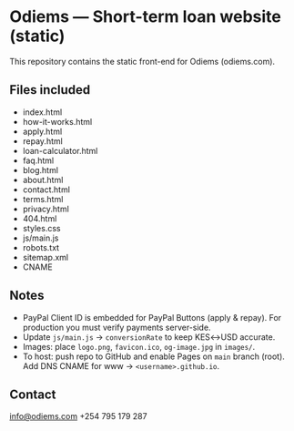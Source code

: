 # Odiems — Short-term loan website (static)

This repository contains the static front-end for Odiems (odiems.com).

## Files included
- index.html
- how-it-works.html
- apply.html
- repay.html
- loan-calculator.html
- faq.html
- blog.html
- about.html
- contact.html
- terms.html
- privacy.html
- 404.html
- styles.css
- js/main.js
- robots.txt
- sitemap.xml
- CNAME

## Notes
- PayPal Client ID is embedded for PayPal Buttons (apply & repay). For production you must verify payments server-side.
- Update `js/main.js` -> `conversionRate` to keep KES↔USD accurate.
- Images: place `logo.png`, `favicon.ico`, `og-image.jpg` in `images/`.
- To host: push repo to GitHub and enable Pages on `main` branch (root). Add DNS CNAME for www -> `<username>.github.io`.

## Contact
info@odiems.com
+254 795 179 287
